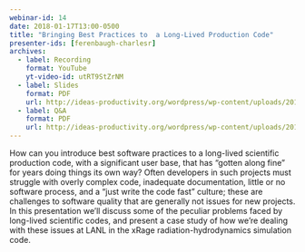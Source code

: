 ```yaml
---
webinar-id: 14
date: 2018-01-17T13:00-0500
title: "Bringing Best Practices to  a Long-Lived Production Code"
presenter-ids: [ferenbaugh-charlesr]
archives:
  - label: Recording
    format: YouTube
    yt-video-id: utRT9StZrNM
  - label: Slides
    format: PDF
    url: http://ideas-productivity.org/wordpress/wp-content/uploads/2018/01/webinar014-slides.pdf
  - label: Q&A
    format: PDF
    url: http://ideas-productivity.org/wordpress/wp-content/uploads/2018/01/webinar014-qa.pdf
---
```

How can you introduce best software practices to a long-lived
scientific production code, with a significant user base, that has
“gotten along fine” for years doing things its own way? Often
developers in such projects must struggle with overly complex code,
inadequate documentation, little or no software process, and a “just
write the code fast” culture; these are challenges to software quality
that are generally not issues for new projects. In this presentation
we’ll discuss some of the peculiar problems faced by long-lived
scientific codes, and present a case study of how we’re dealing with
these issues at LANL in the xRage radiation-hydrodynamics simulation
code.
